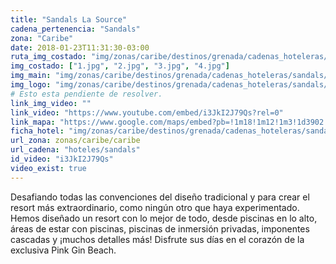 ```yaml
---
title: "Sandals La Source"
cadena_pertenencia: "Sandals"
zona: "Caribe"
date: 2018-01-23T11:31:30-03:00
ruta_img_costado: "img/zonas/caribe/destinos/grenada/cadenas_hoteleras/sandals/sandals_lasource/imagenes/"
img_costado: ["1.jpg", "2.jpg", "3.jpg", "4.jpg"]
img_main: "img/zonas/caribe/destinos/grenada/cadenas_hoteleras/sandals/sandals_lasource/sandals_lasource.jpg"
img_logo: "img/zonas/caribe/destinos/grenada/cadenas_hoteleras/sandals/sandals_lasource/logo/logo_sandals_lasource.jpg"
# Esto esta pendiente de resolver.
link_img_video: ""
link_video: "https://www.youtube.com/embed/i3JkI2J79Qs?rel=0"
link_mapa: "https://www.google.com/maps/embed?pb=!1m18!1m12!1m3!1d3902.5181223669697!2d-61.79653268518783!3d12.007808991493272!2m3!1f0!2f0!3f0!3m2!1i1024!2i768!4f13.1!3m3!1m2!1s0x8c3820caf13364bb%3A0x2d0bd54a92478fa2!2sSandals+LaSource+Grenada!5e0!3m2!1ses!2scl!4v1516724483976"
ficha_hotel: "img/zonas/caribe/destinos/grenada/cadenas_hoteleras/sandals/sandals_lasource/sandals_lasource.pdf"
url_zona: zonas/caribe/caribe
url_cadena: "hoteles/sandals"
id_video: "i3JkI2J79Qs"
video_exist: true
---
```

Desafiando todas las convenciones del diseño tradicional y para crear el resort más extraordinario, como ningún otro que haya experimentado. Hemos diseñado un resort con lo mejor de todo, desde piscinas en lo alto, áreas de estar con piscinas, piscinas de inmersión privadas, imponentes cascadas y ¡muchos detalles más! Disfrute sus días en el corazón de la exclusiva Pink Gin Beach.
